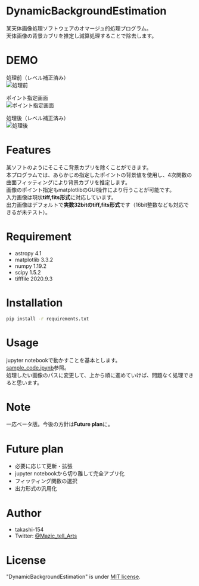# DynamicBackgroundEstimation

某天体画像処理ソフトウェアのオマージュ的処理プログラム。  
天体画像の背景カブリを推定し減算処理することで除去します。

# DEMO

処理前（レベル補正済み）  
![処理前](https://github.com/takashi-154/DynamicBackgroundExtraction/blob/main/sample/sample2.jpg)

ポイント指定画面  
![ポイント指定画面](https://github.com/takashi-154/DynamicBackgroundExtraction/blob/main/sample/Figure_1.jpg)

処理後（レベル補正済み）  
![処理後](https://github.com/takashi-154/DynamicBackgroundExtraction/blob/main/sample/sample1.jpg)

# Features

某ソフトのようにそこそこ背景カブリを除くことができます。  
本プログラムでは、あらかじめ指定したポイントの背景値を使用し、4次関数の曲面フィッティングにより背景カブリを推定します。  
画像のポイント指定もmatplotlibのGUI操作により行うことが可能です。  
入力画像は現状**tiff,fits形式**に対応しています。  
出力画像はデフォルトで**実数32bitのtiff,fits形式**です（16bit整数なども対応できるが未テスト）。

# Requirement

* astropy 4.1
* matplotlib 3.3.2
* numpy 1.19.2
* scipy 1.5.2
* tifffile 2020.9.3

# Installation

```bash
pip install -r requirements.txt
```

# Usage

jupyter notebookで動かすことを基本とします。  
[sample_code.ipynb](https://github.com/takashi-154/DynamicBackgroundExtraction/blob/main/sample_code.ipynb)参照。  
処理したい画像のパスに変更して、上から順に進めていけば、問題なく処理できると思います。

# Note

一応ベータ版。今後の方針は**Future plan**に。

# Future plan

* 必要に応じて更新・拡張
* jupyter notebookから切り離して完全アプリ化
* フィッティング関数の選択
* 出力形式の汎用化

# Author

* takashi-154
* Twitter: [@Mazic_tell_Arts](https://twitter.com/Mazic_tell_Arts)

# License

"DynamicBackgroundEstimation" is under [MIT license](https://en.wikipedia.org/wiki/MIT_License).

